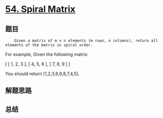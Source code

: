 # [54. Spiral Matrix](https://leetcode.com/problems/spiral-matrix/)

## 题目

        Given a matrix of m x n elements (m rows, n columns), return all elements of the matrix in spiral order.



For example,
Given the following matrix:

[
 [ 1, 2, 3 ],
 [ 4, 5, 6 ],
 [ 7, 8, 9 ]
]


You should return [1,2,3,6,9,8,7,4,5].

      

## 解题思路


## 总结


